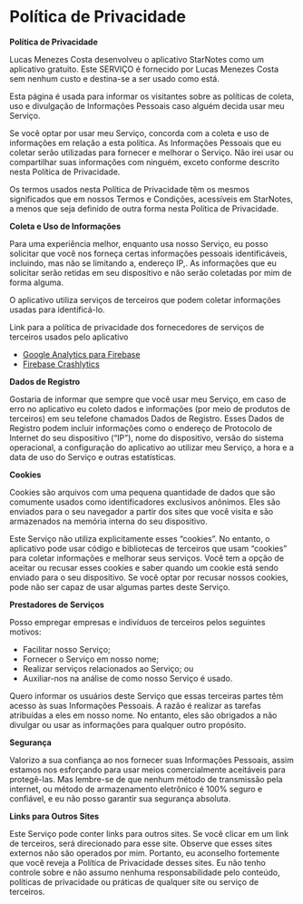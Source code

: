 <!DOCTYPE html>
<html>
  <head>
    <meta charset='utf-8'>
    <meta name='viewport' content='width=device-width'>
    <h1>Política de Privacidade</h1>
  </head>
  <body>
    <strong>Política de Privacidade</strong> <p>
    <p>
      Lucas Menezes Costa desenvolveu o aplicativo StarNotes como
      um aplicativo gratuito. Este SERVIÇO é fornecido por
      Lucas Menezes Costa sem nenhum custo e destina-se a ser usado como
      está.
    </p> 
    <p>
      Esta página é usada para informar os visitantes sobre as
      políticas de coleta, uso e divulgação de Informações Pessoais
      caso alguém decida usar meu Serviço.
    </p> 
    <p>
      Se você optar por usar meu Serviço, concorda com
      a coleta e uso de informações em relação a esta
      política. As Informações Pessoais que eu coletar serão
      utilizadas para fornecer e melhorar o Serviço. Não irei usar ou compartilhar suas informações com
      ninguém, exceto conforme descrito nesta Política de Privacidade.
    </p> 
    <p>
      Os termos usados nesta Política de Privacidade têm os mesmos significados
      que em nossos Termos e Condições, acessíveis em
      StarNotes, a menos que seja definido de outra forma nesta Política de Privacidade.
    </p> 
    <p><strong>Coleta e Uso de Informações</strong></p> 
    <p>
      Para uma experiência melhor, enquanto usa nosso Serviço, eu
      posso solicitar que você nos forneça certas informações pessoais
      identificáveis, incluindo, mas não se limitando a, endereço IP,. As informações
      que eu solicitar serão retidas em seu dispositivo e não serão coletadas por mim de forma alguma.
    </p> 
    <div>
      <p>
        O aplicativo utiliza serviços de terceiros que podem coletar
        informações usadas para identificá-lo.
      </p> 
      <p>
        Link para a política de privacidade dos fornecedores de serviços de terceiros usados
        pelo aplicativo
      </p> 
      <ul>
        <li><a href="https://firebase.google.com/support/privacy" target="_blank" rel="noopener noreferrer">Google Analytics para Firebase</a></li>
        <li><a href="https://firebase.google.com/support/privacy/" target="_blank" rel="noopener noreferrer">Firebase Crashlytics</a></li>
      </ul>
    </div> 
    <p><strong>Dados de Registro</strong></p> 
    <p>
      Gostaria de informar que sempre que você
      usar meu Serviço, em caso de erro no aplicativo
      eu coleto dados e informações (por meio de produtos de terceiros)
      em seu telefone chamados Dados de Registro. Esses Dados de Registro podem
      incluir informações como o endereço de Protocolo de Internet do seu dispositivo
      (“IP”), nome do dispositivo, versão do sistema operacional, a
      configuração do aplicativo ao utilizar meu Serviço,
      a hora e a data de uso do Serviço e outras
      estatísticas.
    </p> 
    <p><strong>Cookies</strong></p> 
    <p>
      Cookies são arquivos com uma pequena quantidade de dados que são
      comumente usados como identificadores exclusivos anônimos. Eles são enviados
      para o seu navegador a partir dos sites que você visita e são
      armazenados na memória interna do seu dispositivo.
    </p> 
    <p>
      Este Serviço não utiliza explicitamente esses “cookies”. No entanto,
      o aplicativo pode usar código e bibliotecas de terceiros que usam
      “cookies” para coletar informações e melhorar seus serviços.
      Você tem a opção de aceitar ou recusar esses cookies
      e saber quando um cookie está sendo enviado para o seu dispositivo. Se você
      optar por recusar nossos cookies, pode não ser capaz de usar algumas
      partes deste Serviço.
    </p> 
    <p><strong>Prestadores de Serviços</strong></p> 
    <p>
      Posso empregar empresas e
      indivíduos de terceiros pelos seguintes motivos:
    </p> 
    <ul>
      <li>Facilitar nosso Serviço;</li> 
      <li>Fornecer o Serviço em nosso nome;</li> 
      <li>Realizar serviços relacionados ao Serviço; ou</li> 
      <li>Auxiliar-nos na análise de como nosso Serviço é usado.</li>
    </ul> 
    <p>
      Quero informar os usuários deste Serviço
      que essas terceiras partes têm acesso às suas Informações Pessoais.
      A razão é realizar as tarefas atribuídas a
      eles em nosso nome. No entanto, eles são obrigados a não
      divulgar ou usar as informações para qualquer outro propósito.
    </p> 
    <p><strong>Segurança</strong></p> 
    <p>
      Valorizo a sua confiança ao nos fornecer suas
      Informações Pessoais, assim estamos nos esforçando para usar meios
      comercialmente aceitáveis para protegê-las. Mas lembre-se de que nenhum método
      de transmissão pela internet, ou método de armazenamento eletrônico é 100% seguro e confiável, e eu não posso
      garantir sua segurança absoluta.
    </p> 
    <p><strong>Links para Outros Sites</strong></p> 
    <p>
      Este Serviço pode conter links para outros sites. Se você clicar em
      um link de terceiros, será direcionado para esse site. Observe
      que esses sites externos não são operados por mim.
      Portanto, eu aconselho fortemente que você reveja a
      Política de Privacidade desses sites. Eu não tenho
      controle sobre e não assumo nenhuma responsabilidade pelo conteúdo,
      políticas de privacidade ou práticas de qualquer site ou
      serviço de terceiros.
    </p> 
  </body>
</html>
